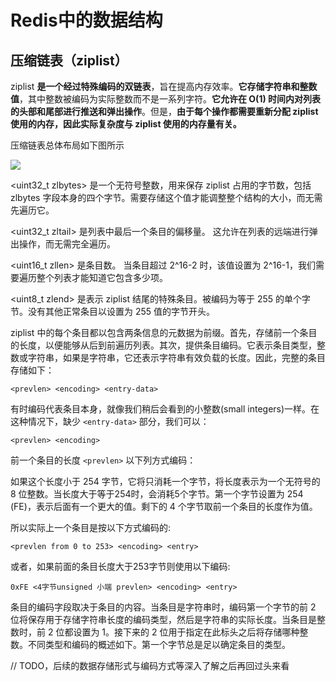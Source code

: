 # Redis中的数据结构

## 压缩链表（ziplist）

ziplist **是一个经过特殊编码的双链表**，旨在提高内存效率。**它存储字符串和整数值**，其中整数被编码为实际整数而不是一系列字符。**它允许在 O(1) 时间内对列表的头部和尾部进行推送和弹出操作**。但是，**由于每个操作都需要重新分配 ziplist 使用的内存，因此实际复杂度与 ziplist 使用的内存量有关。**

压缩链表总体布局如下图所示

![](https://static001.geekbang.org/resource/image/5d/22/5df168dcafa0db242b0221ab10114e22.jpg)

<uint32_t zlbytes> 是一个无符号整数，用来保存 ziplist 占用的字节数，包括 zlbytes 字段本身的四个字节。需要存储这个值才能调整整个结构的大小，而无需先遍历它。

<uint32_t zltail> 是列表中最后一个条目的偏移量。 这允许在列表的远端进行弹出操作，而无需完全遍历。 

<uint16_t zllen> 是条目数。 当条目超过 2^16-2 时，该值设置为 2^16-1，我们需要遍历整个列表才能知道它包含多少项。 

<uint8_t zlend> 是表示 ziplist 结尾的特殊条目。被编码为等于 255 的单个字节。没有其他正常条目以设置为 255 值的字节开头。

ziplist 中的每个条目都以包含两条信息的元数据为前缀。首先，存储前一个条目的长度，以便能够从后到前遍历列表。其次，提供条目编码。它表示条目类型，整数或字符串，如果是字符串，它还表示字符串有效负载的长度。因此，完整的条目存储如下：

```
<prevlen> <encoding> <entry-data>
```

有时编码代表条目本身，就像我们稍后会看到的小整数(small integers)一样。在这种情况下，缺少 `<entry-data>` 部分，我们可以：

```
<prevlen> <encoding>
```

前一个条目的长度 `<prevlen>` 以下列方式编码：

如果这个长度小于 254 字节，它将只消耗一个字节，将长度表示为一个无符号的 8 位整数。当长度大于等于254时，会消耗5个字节。第一个字节设置为 254 (FE)，表示后面有一个更大的值。剩下的 4 个字节取前一个条目的长度作为值。

所以实际上一个条目是按以下方式编码的:

```
<prevlen from 0 to 253> <encoding> <entry>
```

或者，如果前面的条目长度大于253字节则使用以下编码:

```
0xFE <4字节unsigned 小端 prevlen> <encoding> <entry>
```

条目的编码字段取决于条目的内容。当条目是字符串时，编码第一个字节的前 2 位将保存用于存储字符串长度的编码类型，然后是字符串的实际长度。当条目是整数时，前 2 位都设置为 1。接下来的 2 位用于指定在此标头之后将存储哪种整数。不同类型和编码的概述如下。第一个字节总是足以确定条目的类型。

// TODO，后续的数据存储形式与编码方式等深入了解之后再回过头来看